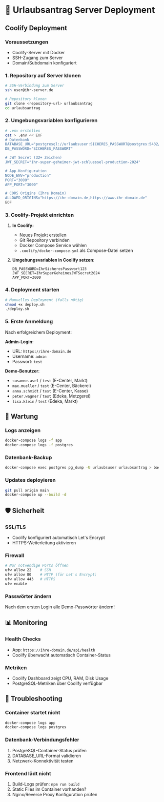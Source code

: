 # 🚀 Urlaubsantrag Server Deployment

## Coolify Deployment

### Voraussetzungen
- Coolify-Server mit Docker
- SSH-Zugang zum Server
- Domain/Subdomain konfiguriert

### 1. Repository auf Server klonen

```bash
# SSH-Verbindung zum Server
ssh user@ihr-server.de

# Repository klonen
git clone <repository-url> urlaubsantrag
cd urlaubsantrag
```

### 2. Umgebungsvariablen konfigurieren

```bash
# .env erstellen
cat > .env << EOF
# Datenbank
DATABASE_URL="postgresql://urlaubsuser:SICHERES_PASSWORT@postgres:5432/urlaubsantrag"
DB_PASSWORD="SICHERES_PASSWORT"

# JWT Secret (32+ Zeichen)
JWT_SECRET="ihr-super-geheimer-jwt-schluessel-production-2024"

# App-Konfiguration
NODE_ENV="production"
PORT="3000"
APP_PORT="3000"

# CORS Origins (Ihre Domain)
ALLOWED_ORIGINS="https://ihr-domain.de,https://www.ihr-domain.de"
EOF
```

### 3. Coolify-Projekt einrichten

1. **In Coolify:**
   - Neues Projekt erstellen
   - Git Repository verbinden
   - Docker Compose Service wählen
   - `.coolify/docker-compose.yml` als Compose-Datei setzen

2. **Umgebungsvariablen in Coolify setzen:**
   ```
   DB_PASSWORD=IhrSicheresPasswort123
   JWT_SECRET=IhrSuperGeheimesJWTSecret2024
   APP_PORT=3000
   ```

### 4. Deployment starten

```bash
# Manuelles Deployment (falls nötig)
chmod +x deploy.sh
./deploy.sh
```

### 5. Erste Anmeldung

Nach erfolgreichem Deployment:

**Admin-Login:**
- URL: `https://ihre-domain.de`
- Username: `admin`
- Passwort: `test`

**Demo-Benutzer:**
- `susanne.asel` / `test` (E-Center, Markt)
- `max.mueller` / `test` (E-Center, Bäckerei)
- `anna.schmidt` / `test` (E-Center, Kasse)
- `peter.wagner` / `test` (Edeka, Metzgerei)
- `lisa.klein` / `test` (Edeka, Markt)

## 🔧 Wartung

### Logs anzeigen
```bash
docker-compose logs -f app
docker-compose logs -f postgres
```

### Datenbank-Backup
```bash
docker-compose exec postgres pg_dump -U urlaubsuser urlaubsantrag > backup.sql
```

### Updates deployieren
```bash
git pull origin main
docker-compose up --build -d
```

## 🛡️ Sicherheit

### SSL/TLS
- Coolify konfiguriert automatisch Let's Encrypt
- HTTPS-Weiterleitung aktivieren

### Firewall
```bash
# Nur notwendige Ports öffnen
ufw allow 22    # SSH
ufw allow 80    # HTTP (für Let's Encrypt)
ufw allow 443   # HTTPS
ufw enable
```

### Passwörter ändern
Nach dem ersten Login alle Demo-Passwörter ändern!

## 📊 Monitoring

### Health Checks
- App: `https://ihre-domain.de/api/health`
- Coolify überwacht automatisch Container-Status

### Metriken
- Coolify Dashboard zeigt CPU, RAM, Disk Usage
- PostgreSQL-Metriken über Coolify verfügbar

## 🐛 Troubleshooting

### Container startet nicht
```bash
docker-compose logs app
docker-compose logs postgres
```

### Datenbank-Verbindungsfehler
1. PostgreSQL-Container-Status prüfen
2. DATABASE_URL-Format validieren
3. Netzwerk-Konnektivität testen

### Frontend lädt nicht
1. Build-Logs prüfen: `npm run build`
2. Static Files im Container vorhanden?
3. Nginx/Reverse Proxy Konfiguration prüfen
